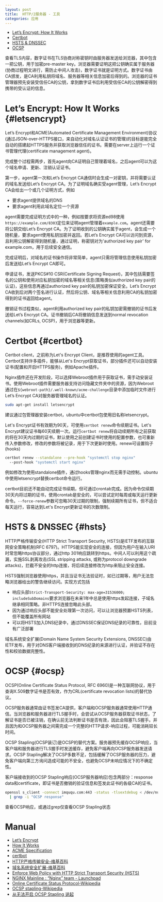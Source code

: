 ```yaml
---
layout: post
title:  HTTP/2服务器 - 工具
categories: 应用
---
```


+ [Let’s Encrypt: How It Works](#letsencrypt)
+ [Certbot](#certbot)
+ [HSTS & DNSSEC](#hsts)
+ [OCSP](#ocsp)

查看TLS内容，数字证书在TLS协商对称密钥时由服务器发送给浏览器，其中包含一把公钥，用于加密pre-master key。浏览器需要证明这把公钥确实属于服务器(协商过程明文进行，需防止中间人攻击)，数字证书就是证明方式。数字证书由CA颁发，是CA利用私钥将域名、服务器等相关信息加密后得到的。浏览器的证书管理器预先安装受信任CA的公钥，拿到数字证书后利用受信任CA的公钥解密得到携带的受认证的信息。

# Let’s Encrypt: How It Works {#letsencrypt}
Let’s Encrypt和ACME(Automated Certificate Management Environment)协议(通过JSON-over-HTTPS接口，来自动化对域名认证证书的管理)的目标是能完全自动的搭建起HTTPS服务并获取浏览器信任的证书。需要在server上运行一个证书管理代理(certificate management agent)。

完成整个过程需两步，首先agent向CA证明自己管理着域名，之后agent可以为这个域名申请、更新、注销认证证书。

第一步，agent第一次和Let’s Encrypt CA通信时会生成一对密钥，并将需要认证的域名发送给Let’s Encrypt CA。为了证明域名确实受agent管理，Let’s Encrypt CA会给出一个或几个证明方式，例如

+ 要求agent提供域名的DNS
+ 要求agent利用此域名定位一个资源

agent需要完成证明方式中的一种，例如按要求将资源ed98使用`https://example.com/8303`定位来证明agent管理着`example.com`。agent还需要将公钥交给Let’s Encrypt CA。为了证明收到的公钥确实属于agent，会生成一个随机量，要求agent使用私钥加密并返回。若Let’s Encrypt CA可以访问到资源，且利用公钥解密得到随机量，通过证明，称密钥对为'authorized key pair' for example.com，用于后续安全通信。

完成证明后，对域名的证书操作将非常简单，agent只需将管理信息使用私钥加密后发送给Let’s Encrypt CA即可。

申请证书，发送PKCS#10 CSR(Certificate Signing Request)，其中包括需要签名的公钥和使用对应私钥加密的域名等相关信息(策略类似authorized key pair的认证)，这些信息再通过authorized key pair的私钥加密保证安全。Let’s Encrypt CA收到后对两个签名进行认证，然后将公钥、域名等相关信息利用CA的私钥加密得到的证书返回给agent。

撤销证书过程类似，agent利用authorized key pair的私钥加密需撤销的证书后发送给Let’s Encrypt CA。证书撤销后CA将撤销信息发送到normal revocation channels(如CRLs, OCSP)，用于浏览器等更新。

# Certbot {#certbot}
Certbot client，之前称为Let's Encrypt Client，是推荐使用的agent工具。Certbot支持许多插件，能够从Let's Encrypt获取证书，部分插件还可以自动安装证书(配置和开启HTTPS服务)，例如Apache插件。

Nginx插件还在开发阶段，可以选择Webroot插件用于获取证书，需手动安装证书。使用Webroot插件需要服务器支持访问隐藏文件夹中的资源，因为Webroot通过在`${webroot-path}/.well-known/acme-challenge`目录中添加临时文件进行Let’s Encrypt CA对服务器管理域名的认证。

~~~bash
sudo apt-get install letsencrypt
~~~
建议通过包管理器安装certbot，ubuntu中certbot包使用旧名称letsencrypt。

Let's Encrypt证书有效期为90天，可使用`certbot renew`命令续期证书。Let's Encrypt建议证书每60天续期一次。运行`certbot renew`将自动续期所有之前获取的将在30天内过期的证书，默认使用之前创建证书时使用的配置参数，也可重新传入参数修改，修改的参数将被记录，用于下次更新时使用。renew可设置钩子(hooks)

~~~bash
certbot renew --standalone --pre-hook "systemctl stop nginx"
  --post-hook "systemctl start nginx"
~~~
例如修改为使用standalone插件，通过hooks管理nginx而无需手动控制。ubuntu中使用letsencrypt替换certbot命令运行。

certbot目前还不能自动完成证书续期，但可通过crontab完成。因为命令仅续期30天内将过期的证书，使用crontab是安全的，可以尝试定时每周或每天运行更新命令。`--force-renew`参数可忽略30天过期的限制，强制续期所有证书，但不适合每天运行，容易达到Let's Encrypt更新证书的次数限制。

# HSTS & DNSSEC {#hsts}
HTTP严格传输安全(HTTP Strict Transport Security, HSTS)是IETF发布的互联网安全策略机制(RFC 6797)。HTTPS能实现安全的连接，但因为用户在输入URI时常忽略https协议部分，通过http 301响应跳转到https。中间人可以利用这个疏漏，实施SSL剥离攻击(SSL stripping attacks, 或称为protocol downgrade attacks)，拦截不安全的http连接，将后续连接修改为http来阻止安全连接。

HSTS强制浏览器使用https，并且当证书无法验证时，如已过期等，用户无法忽略浏览器给出的警告继续访问。实现方式包括

+ 响应头部`Strict-Transport-Security: max-age=31536000; includeSubDomains`要求浏览器在未来1年中总是使用https发起连接，子域名继承相同策略。非HTTPS连接忽略此头部。
+ 因为通过响应头部不能安全处理第一次访问，可以让浏览器预置HSTS列表，但不能覆盖所有网站
+ 可以将HSTS加入DNS纪录中，通过DNSSEC保证DNS纪录的可靠性，目前没有广泛部署

域名系统安全扩展(Domain Name System Security Extensions, DNSSEC)由IETF发布，用于对DNS客户端接收到的DNS纪录的来源进行认证，并验证不存在性和校验数据完整性。

# OCSP {#ocsp}
OCSP(Online Certificate Status Protocol, RFC 6960)是一种互联网协议，用于查询X.509数字证书是否有效，作为CRL(certificate revocation lists)的替代协议。

OCSP服务器通常由证书签发CA提供，客户端和OCSP服务器通常使用HTTP通信。当浏览器和服务器进行TLS握手时，会尝试从OCSP服务器获取证书状态，了解证书是否已被注销，在确认前无法判断证书是否有效，因此会阻塞TLS握手。并且因为和OCSP服务器之间需完成一个完整的HTTP请求-响应过程，可能消耗较长时间。

OCSP Stapling(OCSP装订)是OCSP的替代方案。服务器预先缓存OCSP响应，当客户端和服务器进行TLS握手时发送缓存，避免客户端再向OCSP服务器发送请求。OCSP Stapling解决了OCSP多数不足，包括缓解了OCSP服务器的压力，避免客户端向第三方询问造成可能的不安全，也避免OCSP未响应情况下的不确定性。

客户端接收到的OCSP Stapling响应(OCSP服务器响应)包含两部分：response data和certificate，即证书是否撤销的验证信息和签发此证书的各级CA的证书。

~~~bash
openssl s_client -connect imququ.com:443 -status -tlsextdebug < /dev/null 2>&1 \
  | grep -i "OCSP response"
~~~
查看OCSP响应，或通过grep仅查看OCSP Stapling状态


# Manual
+ [Let’s Encrypt](https://letsencrypt.org/ "Let’s Encrypt")
+ [How It Works](https://letsencrypt.org/how-it-works/ "How It Works")
+ [ACME Specification](https://github.com/letsencrypt/acme-spec "ACME Specification")
+ [certbot](https://certbot.eff.org "certbot")
+ [HTTP严格传输安全-维基百科](https://zh.wikipedia.org/wiki/HTTP%E4%B8%A5%E6%A0%BC%E4%BC%A0%E8%BE%93%E5%AE%89%E5%85%A8 "HTTP严格传输安全")
+ [域名系统安全扩展-维基百科](https://zh.wikipedia.org/wiki/%E5%9F%9F%E5%90%8D%E7%B3%BB%E7%BB%9F%E5%AE%89%E5%85%A8%E6%89%A9%E5%B1%95 "域名系统安全扩展")
+ [Enforce Web Policy with HTTP Strict Transport Security (HSTS)](https://blog.cloudflare.com/enforce-web-policy-with-hypertext-strict-transport-security-hsts/ "Enforce Web Policy with HTTP Strict Transport Security (HSTS)")
+ [NGINX Mainline : “Nginx” team - Launchpad](https://launchpad.net/~nginx/+archive/ubuntu/development "NGINX Mainline : “Nginx” team - Launchpad")
+ [Online Certificate Status Protocol-Wikipedia](https://en.wikipedia.org/wiki/Online_Certificate_Status_Protocol "Online Certificate Status Protocol")
+ [OCSP stapling-Wikipedia](https://en.wikipedia.org/wiki/OCSP_stapling "OCSP stapling")
+ [从无法开启 OCSP Stapling 说起](https://imququ.com/post/why-can-not-turn-on-ocsp-stapling.html "从无法开启 OCSP Stapling 说起")
